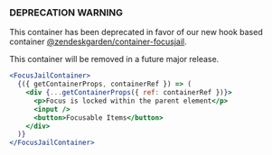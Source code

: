 ### DEPRECATION WARNING

This container has been deprecated in favor of our new hook based container
[@zendeskgarden/container-focusjail](https://garden.zendesk.com/react-containers/storybook/?path=/story/focusjail-container--usefocusjail).

This container will be removed in a future major release.

```jsx static
<FocusJailContainer>
  {({ getContainerProps, containerRef }) => (
    <div {...getContainerProps({ ref: containerRef })}>
      <p>Focus is locked within the parent element</p>
      <input />
      <button>Focusable Items</button>
    </div>
  )}
</FocusJailContainer>
```
